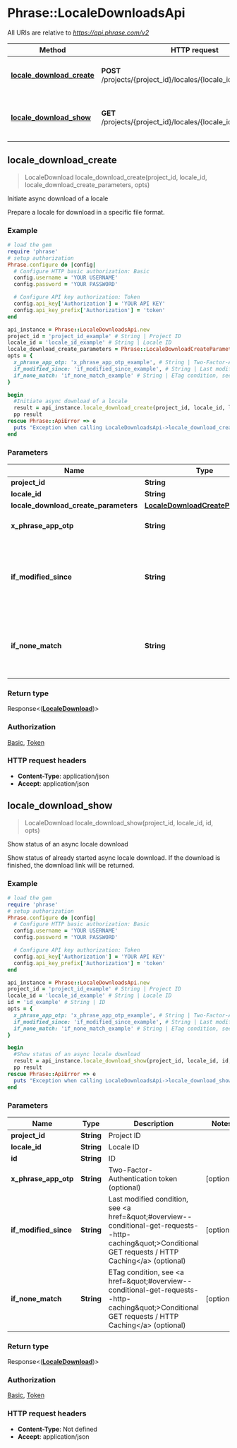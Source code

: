 # Phrase::LocaleDownloadsApi

All URIs are relative to *https://api.phrase.com/v2*

Method | HTTP request | Description
------------- | ------------- | -------------
[**locale_download_create**](LocaleDownloadsApi.md#locale_download_create) | **POST** /projects/{project_id}/locales/{locale_id}/downloads | Initiate async download of a locale
[**locale_download_show**](LocaleDownloadsApi.md#locale_download_show) | **GET** /projects/{project_id}/locales/{locale_id}/downloads/{id} | Show status of an async locale download



## locale_download_create

> LocaleDownload locale_download_create(project_id, locale_id, locale_download_create_parameters, opts)

Initiate async download of a locale

Prepare a locale for download in a specific file format.

### Example

```ruby
# load the gem
require 'phrase'
# setup authorization
Phrase.configure do |config|
  # Configure HTTP basic authorization: Basic
  config.username = 'YOUR USERNAME'
  config.password = 'YOUR PASSWORD'

  # Configure API key authorization: Token
  config.api_key['Authorization'] = 'YOUR API KEY'
  config.api_key_prefix['Authorization'] = 'token'
end

api_instance = Phrase::LocaleDownloadsApi.new
project_id = 'project_id_example' # String | Project ID
locale_id = 'locale_id_example' # String | Locale ID
locale_download_create_parameters = Phrase::LocaleDownloadCreateParameters.new({file_format: 'yml'}) # LocaleDownloadCreateParameters | 
opts = {
  x_phrase_app_otp: 'x_phrase_app_otp_example', # String | Two-Factor-Authentication token (optional)
  if_modified_since: 'if_modified_since_example', # String | Last modified condition, see <a href=\"#overview--conditional-get-requests--http-caching\">Conditional GET requests / HTTP Caching</a> (optional)
  if_none_match: 'if_none_match_example' # String | ETag condition, see <a href=\"#overview--conditional-get-requests--http-caching\">Conditional GET requests / HTTP Caching</a> (optional)
}

begin
  #Initiate async download of a locale
  result = api_instance.locale_download_create(project_id, locale_id, locale_download_create_parameters, opts)
  pp result
rescue Phrase::ApiError => e
  puts "Exception when calling LocaleDownloadsApi->locale_download_create: #{e}"
end
```

### Parameters


Name | Type | Description  | Notes
------------- | ------------- | ------------- | -------------
 **project_id** | **String**| Project ID | 
 **locale_id** | **String**| Locale ID | 
 **locale_download_create_parameters** | [**LocaleDownloadCreateParameters**](LocaleDownloadCreateParameters.md)|  | 
 **x_phrase_app_otp** | **String**| Two-Factor-Authentication token (optional) | [optional] 
 **if_modified_since** | **String**| Last modified condition, see &lt;a href&#x3D;\&quot;#overview--conditional-get-requests--http-caching\&quot;&gt;Conditional GET requests / HTTP Caching&lt;/a&gt; (optional) | [optional] 
 **if_none_match** | **String**| ETag condition, see &lt;a href&#x3D;\&quot;#overview--conditional-get-requests--http-caching\&quot;&gt;Conditional GET requests / HTTP Caching&lt;/a&gt; (optional) | [optional] 

### Return type

Response<([**LocaleDownload**](LocaleDownload.md))>

### Authorization

[Basic](../README.md#Basic), [Token](../README.md#Token)

### HTTP request headers

- **Content-Type**: application/json
- **Accept**: application/json


## locale_download_show

> LocaleDownload locale_download_show(project_id, locale_id, id, opts)

Show status of an async locale download

Show status of already started async locale download. If the download is finished, the download link will be returned.

### Example

```ruby
# load the gem
require 'phrase'
# setup authorization
Phrase.configure do |config|
  # Configure HTTP basic authorization: Basic
  config.username = 'YOUR USERNAME'
  config.password = 'YOUR PASSWORD'

  # Configure API key authorization: Token
  config.api_key['Authorization'] = 'YOUR API KEY'
  config.api_key_prefix['Authorization'] = 'token'
end

api_instance = Phrase::LocaleDownloadsApi.new
project_id = 'project_id_example' # String | Project ID
locale_id = 'locale_id_example' # String | Locale ID
id = 'id_example' # String | ID
opts = {
  x_phrase_app_otp: 'x_phrase_app_otp_example', # String | Two-Factor-Authentication token (optional)
  if_modified_since: 'if_modified_since_example', # String | Last modified condition, see <a href=\"#overview--conditional-get-requests--http-caching\">Conditional GET requests / HTTP Caching</a> (optional)
  if_none_match: 'if_none_match_example' # String | ETag condition, see <a href=\"#overview--conditional-get-requests--http-caching\">Conditional GET requests / HTTP Caching</a> (optional)
}

begin
  #Show status of an async locale download
  result = api_instance.locale_download_show(project_id, locale_id, id, opts)
  pp result
rescue Phrase::ApiError => e
  puts "Exception when calling LocaleDownloadsApi->locale_download_show: #{e}"
end
```

### Parameters


Name | Type | Description  | Notes
------------- | ------------- | ------------- | -------------
 **project_id** | **String**| Project ID | 
 **locale_id** | **String**| Locale ID | 
 **id** | **String**| ID | 
 **x_phrase_app_otp** | **String**| Two-Factor-Authentication token (optional) | [optional] 
 **if_modified_since** | **String**| Last modified condition, see &lt;a href&#x3D;\&quot;#overview--conditional-get-requests--http-caching\&quot;&gt;Conditional GET requests / HTTP Caching&lt;/a&gt; (optional) | [optional] 
 **if_none_match** | **String**| ETag condition, see &lt;a href&#x3D;\&quot;#overview--conditional-get-requests--http-caching\&quot;&gt;Conditional GET requests / HTTP Caching&lt;/a&gt; (optional) | [optional] 

### Return type

Response<([**LocaleDownload**](LocaleDownload.md))>

### Authorization

[Basic](../README.md#Basic), [Token](../README.md#Token)

### HTTP request headers

- **Content-Type**: Not defined
- **Accept**: application/json

